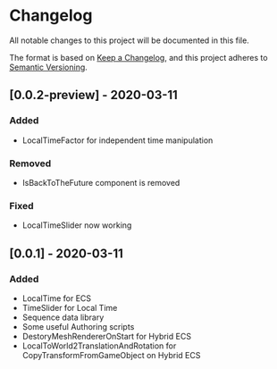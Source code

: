 # Changelog
All notable changes to this project will be documented in this file.

The format is based on [Keep a Changelog](https://keepachangelog.com/en/1.0.0/),
and this project adheres to [Semantic Versioning](https://semver.org/spec/v2.0.0.html).

## [0.0.2-preview] - 2020-03-11
### Added
- LocalTimeFactor for independent time manipulation

### Removed
- IsBackToTheFuture component is removed

### Fixed
- LocalTimeSlider now working

## [0.0.1] - 2020-03-11
### Added
- LocalTime for ECS
- TimeSlider for Local Time
- Sequence data library
- Some useful Authoring scripts
- DestoryMeshRendererOnStart for Hybrid ECS
- LocalToWorld2TranslationAndRotation for CopyTransformFromGameObject on Hybrid ECS
